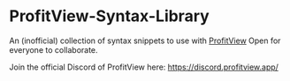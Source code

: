 # ProfitView-Syntax-Library
 An (inofficial) collection of syntax snippets to use with [ProfitView](https://nodejs.org/) 
 Open for everyone to collaborate. 
 
 Join the official Discord of ProfitView here: https://discord.profitview.app/